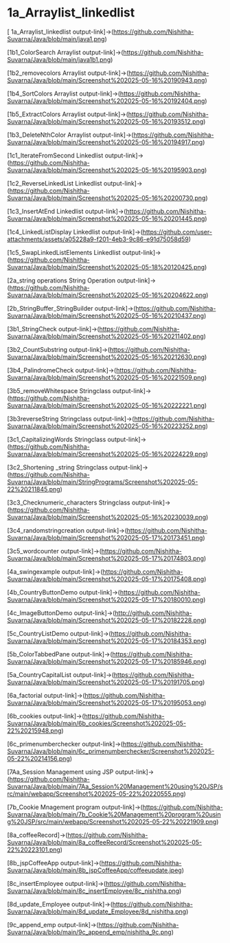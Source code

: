# 1a_Arraylist_linkedlist
[ 1a_Arraylist_linkedlist output-link]->(https://github.com/Nishitha-Suvarna/Java/blob/main/java1.png)

[1b1_ColorSearch Arraylist output-link]->(https://github.com/Nishitha-Suvarna/Java/blob/main/java1b1.png)

[1b2_removecolors Arraylist output-link]->(https://github.com/Nishitha-Suvarna/Java/blob/main/Screenshot%202025-05-16%20190943.png)

[1b4_SortColors Arraylist output-link]->(https://github.com/Nishitha-Suvarna/Java/blob/main/Screenshot%202025-05-16%20192404.png)

[1b5_ExtractColors Arraylist output-link]->(https://github.com/Nishitha-Suvarna/Java/blob/main/Screenshot%202025-05-16%20193512.png)

[1b3_DeleteNthColor Arraylist output-link]->(https://github.com/Nishitha-Suvarna/Java/blob/main/Screenshot%202025-05-16%20194917.png)

[1c1_IterateFromSecond Linkedlist output-link]->(https://github.com/Nishitha-Suvarna/Java/blob/main/Screenshot%202025-05-16%20195903.png)

[1c2_ReverseLinkedList Linkedlist output-link]->(https://github.com/Nishitha-Suvarna/Java/blob/main/Screenshot%202025-05-16%20200730.png)

[1c3_InsertAtEnd Linkedlist output-link]->(https://github.com/Nishitha-Suvarna/Java/blob/main/Screenshot%202025-05-16%20201445.png)

[1c4_LinkedListDisplay Linkedlist output-link]->(https://github.com/user-attachments/assets/a05228a9-f201-4eb3-9c86-e91d75058d59)

[1c5_SwapLinkedListElements Linkedlist output-link]->(https://github.com/Nishitha-Suvarna/Java/blob/main/Screenshot%202025-05-18%20120425.png)

[2a_string operations String Operation output-link]->(https://github.com/Nishitha-Suvarna/Java/blob/main/Screenshot%202025-05-16%20204622.png)

[2b_StringBuffer_StringBuilder output-link]->(https://github.com/Nishitha-Suvarna/Java/blob/main/Screenshot%202025-05-16%20210437.png)

[3b1_StringCheck output-link]->(https://github.com/Nishitha-Suvarna/Java/blob/main/Screenshot%202025-05-16%20211402.png)

[3b2_CountSubstring output-link]->(https://github.com/Nishitha-Suvarna/Java/blob/main/Screenshot%202025-05-16%20212630.png)

[3b4_PalindromeCheck output-link]->(https://github.com/Nishitha-Suvarna/Java/blob/main/Screenshot%202025-05-16%20221509.png)

[3b5_removeWhitespace Stringclass output-link]->(https://github.com/Nishitha-Suvarna/Java/blob/main/Screenshot%202025-05-16%20222221.png)

[3b3reverseString Stringclass output-link]->(https://github.com/Nishitha-Suvarna/Java/blob/main/Screenshot%202025-05-16%20223252.png)

[3c1_CapitalizingWords Stringclass output-link]->(https://github.com/Nishitha-Suvarna/Java/blob/main/Screenshot%202025-05-16%20224229.png)

[3c2_Shortening _string Stringclass output-link]->(https://github.com/Nishitha-Suvarna/Java/blob/main/StringPrograms/Screenshot%202025-05-22%20211845.png)

[3c3_Checknumeric_characters Stringclass output-link]->(https://github.com/Nishitha-Suvarna/Java/blob/main/Screenshot%202025-05-16%20230039.png)

[3c4_randomstringcreation output-link]->(https://github.com/Nishitha-Suvarna/Java/blob/main/Screenshot%202025-05-17%20173451.png)

[3c5_wordcounter output-link]->(https://github.com/Nishitha-Suvarna/Java/blob/main/Screenshot%202025-05-17%20174803.png)

[4a_swingexample output-link]->(https://github.com/Nishitha-Suvarna/Java/blob/main/Screenshot%202025-05-17%20175408.png)

[4b_CountryButtonDemo output-link]->(https://github.com/Nishitha-Suvarna/Java/blob/main/Screenshot%202025-05-17%20180010.png)

[4c_ImageButtonDemo output-link]->(http://github.com/Nishitha-Suvarna/Java/blob/main/Screenshot%202025-05-17%20182228.png)

[5c_CountryListDemo output-link]->(https://github.com/Nishitha-Suvarna/Java/blob/main/Screenshot%202025-05-17%20184353.png)

[5b_ColorTabbedPane output-link]->(https://github.com/Nishitha-Suvarna/Java/blob/main/Screenshot%202025-05-17%20185946.png)

[5a_CountryCapitalList output-link]->(https://github.com/Nishitha-Suvarna/Java/blob/main/Screenshot%202025-05-17%20191705.png)

[6a_factorial output-link]->(https://github.com/Nishitha-Suvarna/Java/blob/main/Screenshot%202025-05-17%20195053.png)

[6b_cookies output-link]->(https://github.com/Nishitha-Suvarna/Java/blob/main/6b_cookies/Screenshot%202025-05-22%20215948.png)

[6c_primenumberchecker output-link]->(https://github.com/Nishitha-Suvarna/Java/blob/main/6c_primenumberchecker/Screenshot%202025-05-22%20214156.png)

[7Aa_Session Management using JSP output-link]->(https://github.com/Nishitha-Suvarna/Java/blob/main/7Aa_Session%20Management%20using%20JSP/src/main/webapp/Screenshot%202025-05-22%20220555.png)

[7b_Cookie Mnagement program output-link]->(https://github.com/Nishitha-Suvarna/Java/blob/main/7b_Cookie%20Management%20program%20using%20JSP/src/main/webapp/Screenshot%202025-05-22%20221909.png)

[8a_coffeeRecord]->(https://github.com/Nishitha-Suvarna/Java/blob/main/8a_coffeeRecord/Screenshot%202025-05-22%20223101.png)

[8b_jspCoffeeApp output-link]->(https://github.com/Nishitha-Suvarna/Java/blob/main/8b_jspCoffeeApp/coffeeupdate.jpeg)

[8c_insertEmployee output-link]->(https://github.com/Nishitha-Suvarna/Java/blob/main/8c_insertEmployee/8c_nishitha.png)

[8d_update_Employee output-link]->(https://github.com/Nishitha-Suvarna/Java/blob/main/8d_update_Employee/8d_nishitha.png)

[9c_append_emp output-link]->(https://github.com/Nishitha-Suvarna/Java/blob/main/9c_append_emp/nishitha_9c.png)







